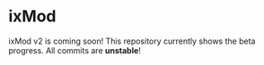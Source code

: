 # ixMod
ixMod v2 is coming soon! This repository currently shows the beta progress. All commits are **unstable**!